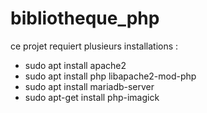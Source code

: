 # bibliotheque_php

<p>ce projet requiert plusieurs installations :</p>
<ul>
  <li>sudo apt install apache2</li>
  <li>sudo apt install php libapache2-mod-php</li>
  <li>sudo apt install mariadb-server</li>
  <li>sudo apt-get install php-imagick</li>
</ul>




